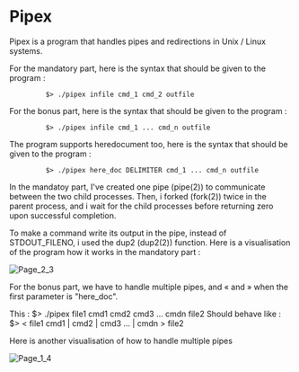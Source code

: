 # Pipex
Pipex is a program that handles pipes and redirections in Unix / Linux systems.

For the mandatory part, here is the syntax that should be given to the program : 
            
             $> ./pipex infile cmd_1 cmd_2 outfile
For the bonus part, here is the syntax that should be given to the program : 
            
             $> ./pipex infile cmd_1 ... cmd_n outfile
The program supports heredocument too, here is the syntax that should be given to the program :

             $> ./pipex here_doc DELIMITER cmd_1 ... cmd_n outfile         
In the mandatoy part, I've created one pipe (pipe(2)) to communicate between the two child processes. Then, i forked (fork(2)) twice in the parent process, and i wait for the child processes before returning zero upon successful completion. 


To make a command write its output in the pipe, instead of STDOUT_FILENO, i used the dup2 (dup2(2)) function. 
Here is a visualisation of the program how it works in the mandatory part :

![Page_2_3](https://user-images.githubusercontent.com/115739322/226490616-32166bc2-e2c7-4d64-a587-e4fed3b45c85.png)

For the bonus part, we have to handle multiple pipes, and « and » when the first parameter is "here_doc".

This :
            $> ./pipex file1 cmd1 cmd2 cmd3 ... cmdn file2
Should behave like :
            $> < file1 cmd1 | cmd2 | cmd3 ... | cmdn > file2
            
Here is another visualisation of how to handle multiple pipes

![Page_1_4](https://user-images.githubusercontent.com/115739322/227705339-e15003c5-fde2-4436-98b3-8912e3870d32.png)
